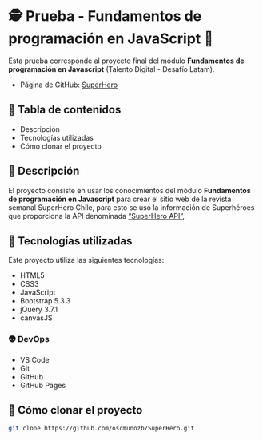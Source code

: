# &#128373; Prueba - Fundamentos de programación en JavaScript &#129465;
Esta prueba corresponde al proyecto final del módulo **Fundamentos de programación en Javascript** (Talento Digital - Desafío Latam).

- Página de GitHub: [SuperHero](https://oscmunozb.github.io/SuperHero/)

## &#129497; Tabla de contenidos
- Descripción
- Tecnologías utilizadas
- Cómo clonar el proyecto

## &#129499; Descripción 
El proyecto consiste en usar los conocimientos del módulo **Fundamentos de programación en Javascript** para crear el sitio web de la revista semanal SuperHero Chile, para esto se usó la información de Superhéroes que proporciona la API denominada [“SuperHero API”](https://www.superheroapi.com/),

## &#129503; Tecnologías utilizadas
Este proyecto utiliza las siguientes tecnologías:
- HTML5
- CSS3
- JavaScript
- Bootstrap 5.3.3
- jQuery 3.7.1
- canvasJS

### &#128125; DevOps
- VS Code
- Git
- GitHub
- GitHub Pages

## &#129501; Cómo clonar el proyecto
```bash
git clone https://github.com/oscmunozb/SuperHero.git
```
